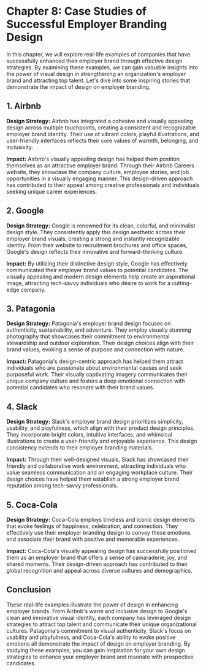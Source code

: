Chapter 8: Case Studies of Successful Employer Branding Design
==============================================================

In this chapter, we will explore real-life examples of companies that have successfully enhanced their employer brand through effective design strategies. By examining these examples, we can gain valuable insights into the power of visual design in strengthening an organization's employer brand and attracting top talent. Let's dive into some inspiring stories that demonstrate the impact of design on employer branding.

1\. Airbnb
---------

**Design Strategy:** Airbnb has integrated a cohesive and visually appealing design across multiple touchpoints, creating a consistent and recognizable employer brand identity. Their use of vibrant colors, playful illustrations, and user-friendly interfaces reflects their core values of warmth, belonging, and inclusivity.

**Impact:** Airbnb's visually appealing design has helped them position themselves as an attractive employer brand. Through their Airbnb Careers website, they showcase the company culture, employee stories, and job opportunities in a visually engaging manner. This design-driven approach has contributed to their appeal among creative professionals and individuals seeking unique career experiences.

2\. Google
---------

**Design Strategy:** Google is renowned for its clean, colorful, and minimalist design style. They consistently apply this design aesthetic across their employer brand visuals, creating a strong and instantly recognizable identity. From their website to recruitment brochures and office spaces, Google's design reflects their innovative and forward-thinking culture.

**Impact:** By utilizing their distinctive design style, Google has effectively communicated their employer brand values to potential candidates. The visually appealing and modern design elements help create an aspirational image, attracting tech-savvy individuals who desire to work for a cutting-edge company.

3\. Patagonia
------------

**Design Strategy:** Patagonia's employer brand design focuses on authenticity, sustainability, and adventure. They employ visually stunning photography that showcases their commitment to environmental stewardship and outdoor exploration. Their design choices align with their brand values, evoking a sense of purpose and connection with nature.

**Impact:** Patagonia's design-centric approach has helped them attract individuals who are passionate about environmental causes and seek purposeful work. Their visually captivating imagery communicates their unique company culture and fosters a deep emotional connection with potential candidates who resonate with their brand values.

4\. Slack
--------

**Design Strategy:** Slack's employer brand design prioritizes simplicity, usability, and playfulness, which align with their product design principles. They incorporate bright colors, intuitive interfaces, and whimsical illustrations to create a user-friendly and enjoyable experience. This design consistency extends to their employer branding materials.

**Impact:** Through their well-designed visuals, Slack has showcased their friendly and collaborative work environment, attracting individuals who value seamless communication and an engaging workplace culture. Their design choices have helped them establish a strong employer brand reputation among tech-savvy professionals.

5\. Coca-Cola
------------

**Design Strategy:** Coca-Cola employs timeless and iconic design elements that evoke feelings of happiness, celebration, and connection. They effectively use their employer branding design to convey these emotions and associate their brand with positive and memorable experiences.

**Impact:** Coca-Cola's visually appealing design has successfully positioned them as an employer brand that offers a sense of camaraderie, joy, and shared moments. Their design-driven approach has contributed to their global recognition and appeal across diverse cultures and demographics.

Conclusion
----------

These real-life examples illustrate the power of design in enhancing employer brands. From Airbnb's warm and inclusive design to Google's clean and innovative visual identity, each company has leveraged design strategies to attract top talent and communicate their unique organizational cultures. Patagonia's commitment to visual authenticity, Slack's focus on usability and playfulness, and Coca-Cola's ability to evoke positive emotions all demonstrate the impact of design on employer branding. By studying these examples, you can gain inspiration for your own design strategies to enhance your employer brand and resonate with prospective candidates.
